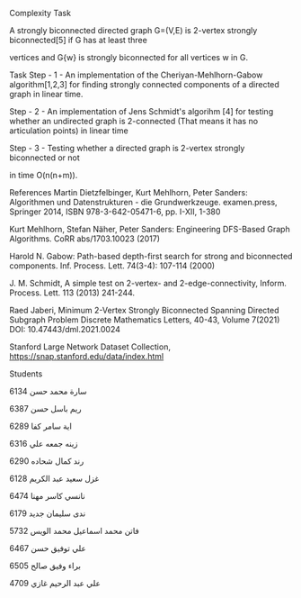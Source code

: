Complexity Task


A strongly biconnected directed graph G=(V,E) is 2-vertex strongly biconnected[5] if G has at least three

vertices and G{w} is strongly biconnected for all vertices w in G.

Task
Step - 1 -
An implementation of the Cheriyan-Mehlhorn-Gabow algorithm[1,2,3] for finding strongly connected components of a directed graph in linear time.

Step - 2 -
An implementation of Jens Schmidt's algorihm [4] for testing whether an undirected graph is 2-connected (That means it has no articulation points) in linear time

Step - 3 -
Testing whether a directed graph is 2-vertex strongly biconnected or not

in time O(n(n+m)).

References
Martin Dietzfelbinger, Kurt Mehlhorn, Peter Sanders: Algorithmen und Datenstrukturen - die Grundwerkzeuge. examen.press, Springer 2014, ISBN 978-3-642-05471-6, pp. I-XII, 1-380

Kurt Mehlhorn, Stefan Näher, Peter Sanders: Engineering DFS-Based Graph Algorithms. CoRR abs/1703.10023 (2017)

Harold N. Gabow: Path-based depth-first search for strong and biconnected components. Inf. Process. Lett. 74(3-4): 107-114 (2000)

J. M. Schmidt, A simple test on 2-vertex- and 2-edge-connectivity, Inform. Process. Lett. 113 (2013) 241-244.

Raed Jaberi, Minimum 2-Vertex Strongly Biconnected Spanning Directed Subgraph Problem Discrete Mathematics Letters, 40-43, Volume 7(2021) DOI: 10.47443/dml.2021.0024

Stanford Large Network Dataset Collection, https://snap.stanford.edu/data/index.html



Students



سارة محمد حسن 6134


ريم باسل حسن 6387


اية سامر كفا 6289


زينه جمعه علي 6316


رند كمال شحاده 6290


غزل سعيد عبد الكريم 6128


نانسي كاسر مهنا 6474


ندى سليمان جديد 6179



فاتن محمد اسماعيل محمد الويس 5732



علي توفيق حسن 6467


براء وفيق صالح 6505


علي عبد الرحيم غازي 4709


